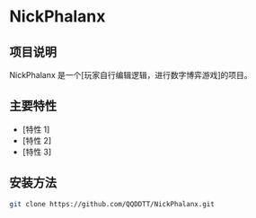 # NickPhalanx

## 项目说明
NickPhalanx 是一个[玩家自行编辑逻辑，进行数字博弈游戏]的项目。

## 主要特性
- [特性 1]
- [特性 2] 
- [特性 3]

## 安装方法
```bash
git clone https://github.com/QQDDTT/NickPhalanx.git
